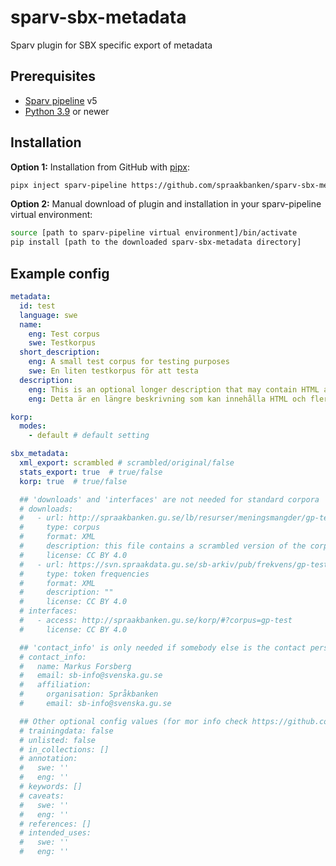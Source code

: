 # sparv-sbx-metadata
Sparv plugin for SBX specific export of metadata


## Prerequisites

* [Sparv pipeline](https://github.com/spraakbanken/sparv-pipeline) v5
* [Python 3.9](https://python.org/) or newer

## Installation

**Option 1:** Installation from GitHub with [pipx](https://pipx.pypa.io/):
```sh
pipx inject sparv-pipeline https://github.com/spraakbanken/sparv-sbx-metadata/archive/latest.tar.gz
```

**Option 2:** Manual download of plugin and installation in your sparv-pipeline virtual environment:
```sh
source [path to sparv-pipeline virtual environment]/bin/activate
pip install [path to the downloaded sparv-sbx-metadata directory]
```


## Example config
```yaml
metadata:
  id: test
  language: swe
  name:
    eng: Test corpus
    swe: Testkorpus
  short_description:
    eng: A small test corpus for testing purposes
    swe: En liten testkorpus för att testa
  description:
    eng: This is an optional longer description that may contain HTML and multiple sentences.
    eng: Detta är en längre beskrivning som kan innehålla HTML och flera meningar.

korp:
  modes:
    - default # default setting

sbx_metadata:
  xml_export: scrambled # scrambled/original/false
  stats_export: true  # true/false
  korp: true  # true/false

  ## 'downloads' and 'interfaces' are not needed for standard corpora
  # downloads:
  #   - url: http://spraakbanken.gu.se/lb/resurser/meningsmangder/gp-test.xml.bz2
  #     type: corpus
  #     format: XML
  #     description: this file contains a scrambled version of the corpus
  #     license: CC BY 4.0
  #   - url: https://svn.spraakdata.gu.se/sb-arkiv/pub/frekvens/gp-test.csv
  #     type: token frequencies
  #     format: XML
  #     description: ""
  #     license: CC BY 4.0
  # interfaces:
  #   - access: http://spraakbanken.gu.se/korp/#?corpus=gp-test
  #     license: CC BY 4.0

  ## 'contact_info' is only needed if somebody else is the contact person for the corpus
  # contact_info:
  #   name: Markus Forsberg
  #   email: sb-info@svenska.gu.se
  #   affiliation:
  #     organisation: Språkbanken
  #     email: sb-info@svenska.gu.se

  ## Other optional config values (for mor info check https://github.com/spraakbanken/metadata/blob/main/yaml_templates/corpus.yaml)
  # trainingdata: false
  # unlisted: false
  # in_collections: []
  # annotation:
  #   swe: ''
  #   eng: ''
  # keywords: []
  # caveats:
  #   swe: ''
  #   eng: ''
  # references: []
  # intended_uses:
  #   swe: ''
  #   eng: ''
```
